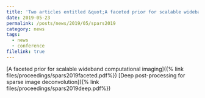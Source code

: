 ```yaml
---
title: 'Two articles entitled &quot;A faceted prior for scalable wideband computational imaging&quot; and &quot;Deep post-processing for sparse image deconvolution&quot; accepted by SPARS2019!'
date: 2019-05-23
permalink: /posts/news/2019/05/spars2019
category: news
tags:
  - news
  - conference
filelink: true
---
```


[A faceted prior for scalable wideband computational imaging]({% link files/proceedings/spars2019faceted.pdf%})
[Deep post-processing for sparse image deconvolution]({% link files/proceedings/spars2019deep.pdf%})